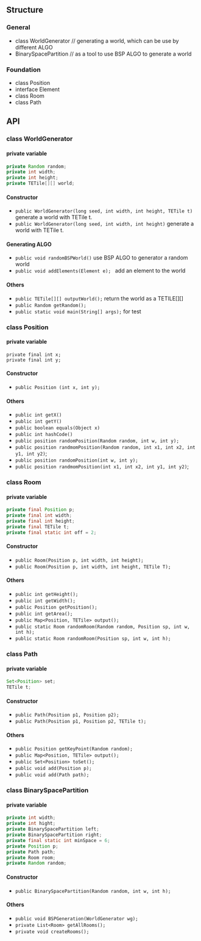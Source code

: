 ## Structure

### General

* class WorldGenerator   //  generating a world, which can be use by different ALGO
* BinarySpacePartition  // as a tool to use BSP ALGO to generate a world

### Foundation

* class Position
* interface Element
* class Room
* class Path

## API

### class WorldGenerator

#### private variable

```java
private Random random;
private int width;
private int height;
private TETile[][] world;
```

#### Constructor

* `public WorldGenerator(long seed, int width, int height, TETile t)` generate a world with TETile  t.
* `public WorldGenerator(long seed, int width, int height)` generate a world with TETile  t.

#### Generating ALGO

* `public void randomBSPWorld()`  use BSP ALGO to generator a random world
* `public void addElements(Element e); `  add an element to the world

#### Others

* `public TETile[][] outputWorld();` return the world as a TETILE[][]
* `public Random getRandom();`
* `public static void main(String[] args);` for test

### class Position

#### private variable

```
private final int x;
private final int y;
```

#### Constructor

* `public Position (int x, int y);`

#### Others

* `public int getX()`
* `public int getY()`
* `public boolean equals(Object x)`
* `public int hashCode()`
* `public position randomPosition(Random random, int w, int y);`
* `public position randmomPosition(Random random, int x1, int x2, int y1, int y2)`;
* `public position randomPosition(int w, int y);`
* `public position randmomPosition(int x1, int x2, int y1, int y2)`;

### class Room

#### private variable

```java
private final Position p;
private final int width;
private final int height;
private final TETile t;
private final static int off = 2;
```

#### Constructor

* `public Room(Position p, int width, int height);`
* `public Room(Position p, int width, int height, TETile T);`

#### Others

* `public int getHeight();`
* `public int getWidth();`
* `public Position getPosition();`
* `public int getArea();`
* `public Map<Position, TETile> output();`
* `public static Room randomRoom(Random random, Position sp, int w, int h);`
* `public static Room randomRoom(Position sp, int w, int h);`

### class Path

#### private variable

```java
Set<Position> set;
TETile t;
```

#### Constructor

* `public Path(Position p1, Position p2);`
* `public Path(Position p1, Position p2, TETile t);`

#### Others

* `public Position getKeyPoint(Random random);`
* `public Map<Position, TETile> output();`
* `public Set<Position> toSet();`
* `public void add(Position p);`
* `public void add(Path path);`

### class BinarySpacePartition

#### private variable

```java
private int width;
private int hight;
private BinarySpacePartition left;
private BinarySpacePartition right;
private final static int minSpace = 6;
private Position p;
private Path path;
private Room room;
private Random random;
```

#### Constructor

* `public BinarySpacePartition(Random random, int w, int h);`

#### Others

* `public void BSPGeneration(WorldGenerator wg);`
* `private List<Room> getAllRooms();`
* `private void createRooms();`
